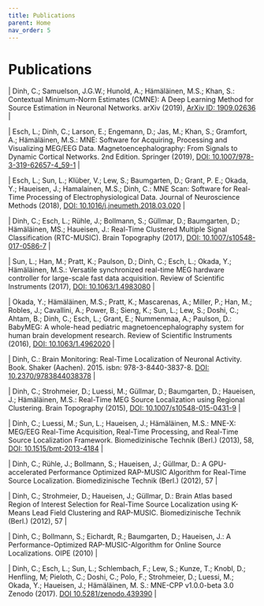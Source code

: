 ```yaml
---
title: Publications
parent: Home
nav_order: 5
---
```

# Publications

| Dinh, C.; Samuelson, J.G.W.; Hunold, A.; Hämäläinen, M.S.; Khan, S.: Contextual Minimum-Norm Estimates (CMNE): A Deep Learning Method for Source Estimation in Neuronal Networks. arXiv (2019), [ArXiv ID: 1909.02636](http://arxiv.org/abs/1909.02636) |

| Esch, L.; Dinh, C.; Larson, E.; Engemann, D.; Jas, M.; Khan, S.; Gramfort, A.; Hämäläinen, M.S.: MNE: Software for Acquiring, Processing and Visualizing MEG/EEG Data. Magnetoencephalography: From Signals to Dynamic Cortical Networks. 2nd Edition. Springer (2019), [DOI: 10.1007/978-3-319-62657-4_59-1](https://link.springer.com/referenceworkentry/10.1007%2F978-3-319-62657-4_59-1) |

| Esch, L.; Sun, L.; Klüber, V.; Lew, S.; Baumgarten, D.; Grant, P. E.; Okada, Y.; Haueisen, J.; Hamalainen, M.S.; Dinh, C.: MNE Scan: Software for Real-Time Processing of Electrophysiological Data. Journal of Neuroscience Methods (2018), [DOI: 10.1016/j.jneumeth.2018.03.020](https://www.sciencedirect.com/science/article/pii/S0165027018300979) |

| Dinh, C.; Esch, L.; Rühle, J.; Bollmann, S.; Güllmar, D.; Baumgarten, D.; Hämäläinen, MS.; Haueisen, J.: Real-Time Clustered Multiple Signal Classification (RTC-MUSIC). Brain Topography (2017), [DOI: 10.1007/s10548-017-0586-7](https://www.sciencedirect.com/science/article/pii/S0165027018300979) |

| Sun, L.; Han, M.; Pratt, K.; Paulson, D.; Dinh, C.; Esch, L.; Okada, Y.; Hämäläinen, M.S.: Versatile synchronized real-time MEG hardware controller for large-scale fast data acquisition. Review of Scientific Instruments (2017), [DOI: 10.1063/1.4983080](https://www.sciencedirect.com/science/article/pii/S0165027018300979) |

| Okada, Y.; Hämäläinen, M.S.; Pratt, K.; Mascarenas, A.; Miller, P.; Han, M.; Robles, J.; Cavallini, A.; Power, B.; Sieng, K.; Sun, L.; Lew, S.; Doshi, C.; Ahtam, B.; Dinh, C.; Esch, L.; Grant, E.; Nummenmaa, A.; Paulson, D.: BabyMEG: A whole-head pediatric magnetoencephalography system for human brain development research. Review of Scientific Instruments (2016), [DOI: 10.1063/1.4962020](http://scitation.aip.org/content/aip/journal/rsi/87/9/10.1063/1.4962020) |

| Dinh, C.: Brain Monitoring: Real-Time Localization of Neuronal Activity. Book. Shaker (Aachen). 2015. isbn: 978-3-8440-3837-8. [DOI: 10.2370/9783844038378](http://www.shaker.eu/en/content/catalogue/index.asp?lang=en&ID=8&ISBN=978-3-8440-3837-8) |

| Dinh, C.; Strohmeier, D.; Luessi, M.; Güllmar, D.; Baumgarten, D.; Haueisen, J.; Hämäläinen, M.S.: Real-Time MEG Source Localization using Regional Clustering. Brain Topography (2015), [DOI: 10.1007/s10548-015-0431-9](http://link.springer.com/article/10.1007%2Fs10548-015-0431-9) |

| Dinh, C.; Luessi, M.; Sun, L.; Haueisen, J.; Hämäläinen, M.S.: MNE-X: MEG/EEG Real-Time Acquisition, Real-Time Processing, and Real-Time Source Localization Framework. Biomedizinische Technik (Berl.) (2013), 58, [DOI: 10.1515/bmt-2013-4184](https://www.researchgate.net/publication/256665672_Mne-X_MEGEEG_Real-Time_Acquisition_Real-Time_Processing_and_Real-Time_Source_Localization_Framework) |

| Dinh, C.; Rühle, J.; Bollmann, S.; Haueisen, J.; Güllmar, D.: A GPU-accelerated Performance Optimized RAP-MUSIC Algorithm for Real-Time Source Localization. Biomedizinische Technik (Berl.) (2012), 57 |

| Dinh, C.; Strohmeier, D.; Haueisen, J.; Güllmar, D.: Brain Atlas based Region of Interest Selection for Real-Time Source Localization using K-Means Lead Field Clustering and RAP-MUSIC. Biomedizinische Technik (Berl.) (2012), 57 |

| Dinh, C.; Bollmann, S.; Eichardt, R.; Baumgarten, D.; Haueisen, J.: A Performance-Optimized RAP-MUSIC-Algorithm for Online Source Localizations. OIPE (2010) |

| Dinh, C.; Esch, L.; Sun, L.; Schlembach, F.; Lew, S.; Kunze, T.; Knobl, D.; Henfling, M; Pieloth, C.; Doshi, C.; Polo, F.; Strohmeier, D.; Luessi, M.; Okada, Y.; Haueisen, J.; Hämäläinen, M. S.: MNE-CPP v1.0.0-beta 3.0 Zenodo (2017). [DOI 10.5281/zenodo.439390](https://zenodo.org/record/439390) |